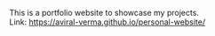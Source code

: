 This is a portfolio website to showcase my projects.         
Link: https://aviral-verma.github.io/personal-website/
